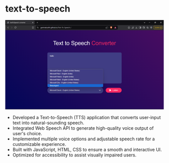 # text-to-speech
![image alt](https://github.com/Garimakushh/Text-To-Speech-/blob/ca08003a1f57005822296b63ed4753778cd478ff/images/Screenshot%20(53).png)
* Developed a Text-to-Speech (TTS) application that converts user-input text into natural-sounding speech.
* Integrated Web Speech API to generate high-quality voice output of user's choice.
* Implemented multiple voice options and adjustable speech rate for a customizable experience.
* Built with JavaScript, HTML, CSS to ensure a smooth and interactive UI.
* Optimized for accessibility to assist visually impaired users.
